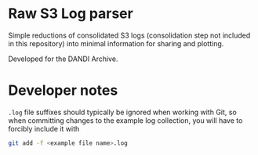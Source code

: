 # Raw S3 Log parser

Simple reductions of consolidated S3 logs (consolidation step not included in this repository) into minimal information for sharing and plotting.

Developed for the DANDI Archive.



# Developer notes

`.log` file suffixes should typically be ignored when working with Git, so when committing changes to the example log collection, you will have to forcibly include it with

```bash
git add -f <example file name>.log
```
